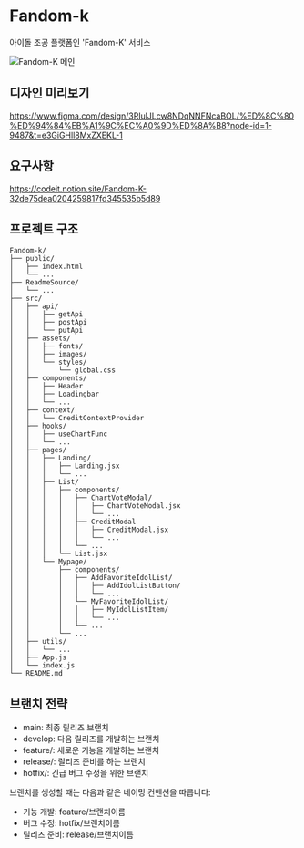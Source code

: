 # Fandom-k

아이돌 조공 플랫폼인 'Fandom-K' 서비스

![Fandom-K 메인](./ReadmeSource/main.png)

## 디자인 미리보기

https://www.figma.com/design/3RlulJLcw8NDqNNFNcaBOL/%ED%8C%80%ED%94%84%EB%A1%9C%EC%A0%9D%ED%8A%B8?node-id=1-9487&t=e3GiGHll8MxZXEKL-1

## 요구사항

https://codeit.notion.site/Fandom-K-32de75dea0204259817fd345535b5d89

## 프로젝트 구조

```plaintext
Fandom-k/
├── public/
│   ├── index.html
│   └── ...
├── ReadmeSource/
│   └── ...
├── src/
│   ├── api/
│   │   ├── getApi
│   │   ├── postApi
│   │   └── putApi
│   ├── assets/
│   │   ├── fonts/
│   │   ├── images/
│   │   └── styles/
│   │       └── global.css
│   ├── components/
│   │   ├── Header
│   │   ├── Loadingbar
│   │   └── ...
│   ├── context/
│   │   └── CreditContextProvider
│   ├── hooks/
│   │   ├── useChartFunc
│   │   └── ...
│   ├── pages/
│   │   ├── Landing/
│   │   │   ├── Landing.jsx
│   │   │   └── ...
│   │   ├── List/
│   │   │   ├── components/
│   │   │   │   ├── ChartVoteModal/
│   │   │   │   │   ├── ChartVoteModal.jsx
│   │   │   │   │   └── ...
│   │   │   │   ├── CreditModal
│   │   │   │   │   ├── CreditModal.jsx
│   │   │   │   │   └── ...
│   │   │   │   └── ...
│   │   │   └── List.jsx
│   │   └── Mypage/
│   │       ├── components/
│   │       │   ├── AddFavoriteIdolList/
│   │       │   │   ├── AddIdolListButton/
│   │       │   │   └── ...
│   │       │   └── MyFavoriteIdolList/
│   │       │   │   ├── MyIdolListItem/
│   │       │   │   └── ...
│   │       │   └── ...
│   │       └── ...
│   ├── utils/
│   │   └── ...
│   ├── App.js
│   └── index.js
└── README.md
```

## 브랜치 전략

- main: 최종 릴리즈 브랜치
- develop: 다음 릴리즈를 개발하는 브랜치
- feature/: 새로운 기능을 개발하는 브랜치
- release/: 릴리즈 준비를 하는 브랜치
- hotfix/: 긴급 버그 수정을 위한 브랜치

브랜치를 생성할 때는 다음과 같은 네이밍 컨벤션을 따릅니다:

- 기능 개발: feature/브랜치이름
- 버그 수정: hotfix/브랜치이름
- 릴리즈 준비: release/브랜치이름
